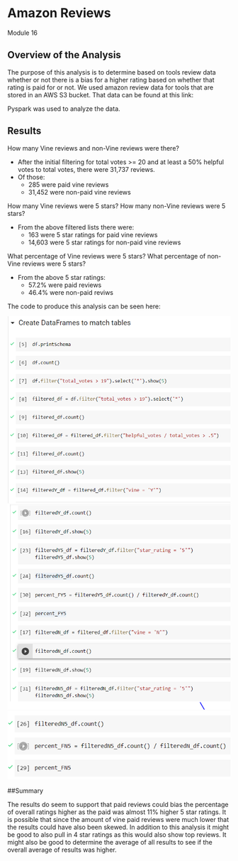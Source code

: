 # Amazon Reviews
Module 16

## Overview of the Analysis
The purpose of this analysis is to determine based on tools review data whether or not there is a bias for a higher rating based on whether that rating is paid for or not.  We used amazon review data for tools that are stored in an AWS S3 bucket.  That data can be found at this link:

[](https://s3.amazonaws.com/amazon-reviews-pds/tsv/amazon_reviews_us_Tools_v1_00.tsv.gz)

Pyspark was used to analyze the data.

## Results

How many Vine reviews and non-Vine reviews were there?
* After the initial filtering for total votes >= 20 and at least a 50% helpful votes to total votes, there were 31,737 reviews.
* Of those:
	* 285 were paid vine reviews
	* 31,452 were non-paid vine reviews

How many Vine reviews were 5 stars? How many non-Vine reviews were 5 stars?
* From the above filtered lists there were:
	* 163 were 5 star ratings for paid vine reviews
	* 14,603 were 5 star ratings for non-paid vine reviews

What percentage of Vine reviews were 5 stars? What percentage of non-Vine reviews were 5 stars?
* From the above 5 star ratings:
	* 57.2% were paid reviews
	* 46.4% were non-paid reviws

The code to produce this analysis can be seen here:

![](https://github.com/lavec0324/Amazon-Vine-Analysis/blob/main/Resources/Code1.PNG)
![](https://github.com/lavec0324/Amazon-Vine-Analysis/blob/main/Resources/Code2.PNG)
![](https://github.com/lavec0324/Amazon-Vine-Analysis/blob/main/Resources/Code3.PNG)

##Summary 

The results do seem to support that paid reviews could bias the percentage of overall ratings higher as the paid was almost 11% higher 5 star ratings.  It is possible that since the amount of vine paid reviews were much lower that the results could have also been skewed.  In addition to this analysis it might be good to also pull in 4 star ratings as this would also show top reviews.  It might also be good to determine the average of all results to see if the overall average of results was higher.




